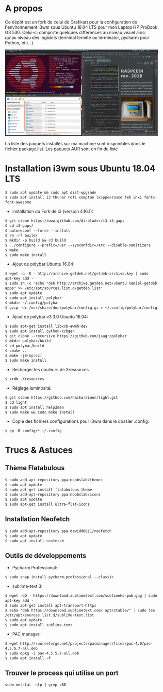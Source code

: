 # A propos

Ce dépôt est un fork de celui de Grafikart pour la configuration de l'environnement i3wm sous Ubuntu 18.04 LTS pour mon Laptop HP ProBook G3 530.
Celui-ci comporte quelques différences au niveau visuel ainsi qu'au niveau des logiciels (terminal termite ou terminator, pycharm pour Python, etc...).

[![Aperçu](screenshots/screenshot.png)](screenshots/screenshot.png)

La liste des paquets installés sur ma machine sont disponibles dans le fichier package.list. Les paquets AUR sont en fin de liste

# Installation i3wm sous Ubuntu 18.04 LTS

```
$ sudo apt update && sudo apt dist-upgrade
$ sudo apt install i3 thunar rofi compton lxappearance feh inxi fonts-font-awesome
```

* Installation du Fork de i3 (version 4.16.1):
```
$ git clone https://www.github.com/Airblader/i3 i3-gaps
$ cd i3-gaps/
$ autoreconf --force --install
$ rm -rf build/
$ mkdir -p build && cd build
$ ../configure --prefix=/usr --sysconfdir=/etc --disable-sanitizers
$ make
$ sudo make install
```

* Ajout de polybar Ubuntu 16.04:
```
$ wget -q -O - http://archive.getdeb.net/getdeb-archive.key | sudo apt-key add -
$ sudo sh -c 'echo "deb http://archive.getdeb.net/ubuntu xenial-getdeb apps" >> /etc/apt/sources.list.d/getdeb.list'
$ sudo apt update
$ sudo apt install polybar
$ mkdir ~/.config/polybar
$ gzip -dc /usr/share/doc/polybar/config.gz > ~/.config/polybar/config

```

* Ajout de polybar v3.3.0 Ubuntu 18.04:
```
$ sudo apt-get install libxcb-ewmh-dev
$ sudo apt install python-xcbgen
$ git clone --recursive https://github.com/jaagr/polybar
$ mkdir polybar/build
$ cd polybar/build
$ cmake ..
$ make -j$(nproc)
$ sudo make install
```

* Recharger les couleurs de Xresources
```
$ xrdb .Xresources 
```

* Réglage luminosité:
```
$ git clone https://github.com/haikarainen/light.git
$ cd light
$ sudo apt install help2man
$ sudo make && sudo make install
```

* Copie des fichiers configurations pour i3wm dans le dossier .config:
```
$ cp -R config/* ~/.config
```

# Trucs & Astuces

## Thème Flatabulous

```
$ sudo add-apt-repository ppa:noobslab/themes
$ sudo apt update
$ sudo apt-get install flatabulous-theme
$ sudo add-apt-repository ppa:noobslab/icons
$ sudo apt update
$ sudo apt-get install ultra-flat-icons
```

## Installation Neofetch

```
$ sudo add-apt-repository ppa:dawidd0811/neofetch
$ sudo apt update
$ sudo apt install neofetch
```

## Outils de développements

* Pycharm Professional:
```
$ sudo snap install pycharm-professional --classic
```

* sublime-text 3:
```
$ wget -qO - https://download.sublimetext.com/sublimehq-pub.gpg | sudo apt-key add -
$ sudo apt-get install apt-transport-https
$ echo "deb https://download.sublimetext.com/ apt/stable/" | sudo tee /etc/apt/sources.list.d/sublime-text.list
$ sudo apt update
$ sudo apt install sublime-text
```

* PAC manager:
```
$ wget http://sourceforge.net/projects/pacmanager/files/pac-4.0/pac-4.5.5.7-all.deb
$ sudo dpkg -i pac-4.5.5.7-all.deb 
$ sudo apt install -f
```

## Trouver le process qui utilise un port

```
sudo netstat -nlp | grep :80
```
